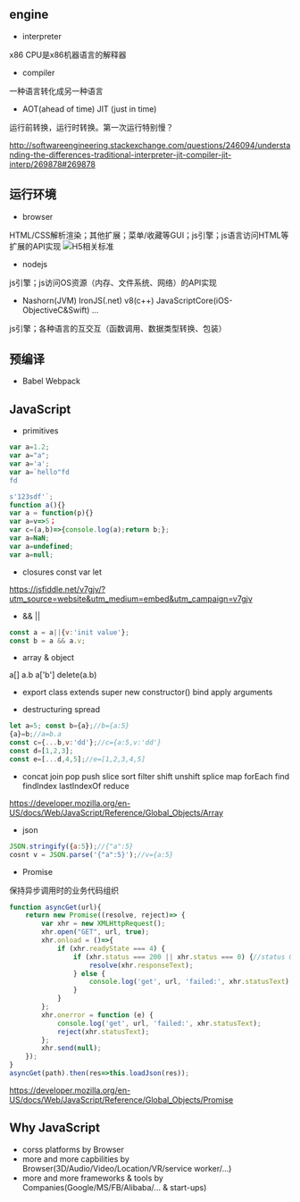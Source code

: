 ## engine
* interpreter

x86 CPU是x86机器语言的解释器
* compiler

一种语言转化成另一种语言
* AOT(ahead of time) JIT (just in time)

运行前转换，运行时转换。第一次运行特别慢？

http://softwareengineering.stackexchange.com/questions/246094/understanding-the-differences-traditional-interpreter-jit-compiler-jit-interp/269878#269878

## 运行环境
* browser

HTML/CSS解析渲染；其他扩展；菜单/收藏等GUI；js引擎；js语言访问HTML等扩展的API实现
![H5相关标准](https://upload.wikimedia.org/wikipedia/commons/thumb/7/7f/HTML5_APIs_and_related_technologies_taxonomy_and_status.svg/1133px-HTML5_APIs_and_related_technologies_taxonomy_and_status.svg.png)

* nodejs

js引擎；js访问OS资源（内存、文件系统、网络）的API实现

* Nashorn(JVM) IronJS(.net) v8(c++) JavaScriptCore(iOS-ObjectiveC&Swift) ...

js引擎；各种语言的互交互（函数调用、数据类型转换、包装）

## 预编译

* Babel Webpack

## JavaScript
* primitives

```javascript
var a=1.2;
var a="a";
var a='a';
var a=`hello"fd
fd

s'123sdf'`;
function a(){}
var a = function(p){}
var a=v=>5；
var c=(a,b)=>{console.log(a);return b;};
var a=NaN;
var a=undefined;
var a=null;
```
* closures
const var let

https://jsfiddle.net/v7gjv/?utm_source=website&utm_medium=embed&utm_campaign=v7gjv

* && ||

```javascript
const a = a||{v:'init value'};
const b = a && a.v;
```
* array & object

a[] a.b a['b'] delete(a.b)

* export class extends super new constructor() bind apply arguments

* destructuring spread

```javascript
let a=5; const b={a};//b={a:5}
{a}=b;//a=b.a
const c={...b,v:'dd'};//c={a:5,v:'dd'}
const d=[1,2,3];
const e=[...d,4,5];//e=[1,2,3,4,5]
```

* concat join pop push slice sort filter shift unshift splice map forEach find findIndex lastIndexOf reduce 

https://developer.mozilla.org/en-US/docs/Web/JavaScript/Reference/Global_Objects/Array

* json

```javascript
JSON.stringify({a:5});//{"a":5}
cosnt v = JSON.parse('{"a":5}');//v={a:5}
```

* Promise

保持异步调用时的业务代码组织
```javascript
function asyncGet(url){
    return new Promise((resolve, reject)=> {
        var xhr = new XMLHttpRequest();
        xhr.open("GET", url, true);
        xhr.onload = ()=>{
            if (xhr.readyState === 4) {
                if (xhr.status === 200 || xhr.status === 0) {//status 0 for local file
                    resolve(xhr.responseText);
                } else {
                    console.log('get', url, 'failed:', xhr.statusText);
                }
            }
        };
        xhr.onerror = function (e) {
            console.log('get', url, 'failed:', xhr.statusText);
            reject(xhr.statusText);
        };
        xhr.send(null);
    });
}
asyncGet(path).then(res=>this.loadJson(res));
```

https://developer.mozilla.org/en-US/docs/Web/JavaScript/Reference/Global_Objects/Promise


## Why JavaScript

* corss platforms by Browser
* more and more capbilities by Browser(3D/Audio/Video/Location/VR/service worker/...)
* more and more frameworks & tools by Companies(Google/MS/FB/Alibaba/... & start-ups)
